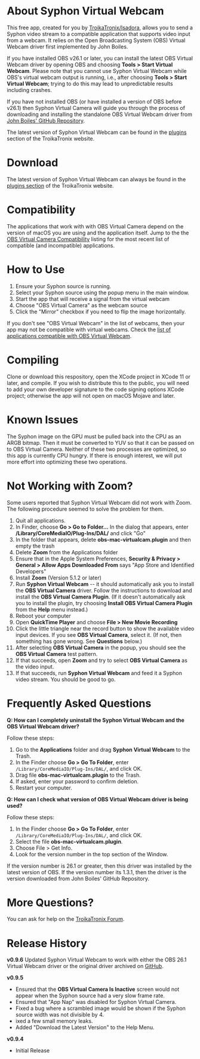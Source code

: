 # About Syphon Virtual Webcam

This free app, created for you by [TroikaTronix/Isadora](https://troikatronix.com), allows you to send a Syphon video stream to a compatible application that supports video input from a webcam.  It relies on the Open Broadcasting System (OBS) Virtual Webcam driver first implemented by John Boiles.

If you have installed OBS v26.1 or later, you can install the latest OBS Virtual Webcam driver by opening OBS and choosing **Tools > Start Virtual Webcam**. Please note that you cannot use Syphon Virtual Webcam while OBS's virtual webcam output is running, i.e., after choosing **Tools > Start Virtual Webcam**; trying to do this may lead to unpredictable results including crashes.

If you have not installed OBS (or have installed a version of OBS before v26.1) then Syphon Virtual Camera will guide you through the process of downloading and installing the standalone OBS Virtual Webcam driver from [John Boiles' GitHub Repository](https://github.com/johnboiles/obs-mac-virtualcam).

The latest version of Syphon Virtual Webcam can be found in the [plugins](https://troikatronix.com/plugin/syphon-virtual-webcam/) section of the TroikaTronix website.

# Download

The latest version of Syphon Virtual Webcam can always be found in the [plugins section](https://troikatronix.com/plugin/syphon-virtual-webcam/) of the TroikaTronix website.

# Compatibility

The applications that work with with OBS Virtual Camera depend on the version of macOS you are using and the application itself. Jump to the the [OBS Virtual Camera Compatibility](https://github.com/johnboiles/obs-mac-virtualcam/wiki/Compatibility) listing for the most recent list of compatible (and incompatible) applications.

# How to Use

1. Ensure your Syphon source is running.
1. Select your Syphon source using the popup menu in the main window.
1. Start the app that will receive a signal from the virtual webcam
1. Choose "OBS Virtual Camera" as the webcam source
1. Click the "Mirror" checkbox if you need to flip the image horizontally.

If you don't see "OBS Virtual Webcam" in the list of webcams, then your app may not be compatible with virtual webcams. Check the [list of applications compatible with OBS Virtual Webcam](https://github.com/johnboiles/obs-mac-virtualcam/wiki/Compatibility).

# Compiling

Clone or download this respository, open the XCode project in XCode 11 or later, and compile. If you wish to distribute this to the public, you will need to add your own developer signature to the code signing options XCode project; otherwise the app will not open on macOS Mojave and later.

# Known Issues

The Syphon image on the GPU must be pulled back into the CPU as an ARGB bitmap. Then it must be converted to YUV so that it can be passed on to OBS Virtual Camera. Neither of these two processes are optimized, so this app is currently CPU hungry. If there is enough interest, we will put more effort into optimizing these two operations.

# Not Working with Zoom?

Some users reported that Syphon Virtual Webcam did not work with Zoom. The following procedure seemed to solve the problem for them.

1.	Quit all applications.
2.	In Finder, choose **Go > Go to Folder...** In the dialog that appears, enter **/Library/CoreMediaIO/Plug-Ins/DAL/** and click "Go"
3.	In the folder that appears, delete **obs-mac-virtualcam.plugin** and then empty the trash
4.	Delete **Zoom** from the Applications folder
5.	Ensure that in the Apple System Preferences, **Security & Privacy > General > Allow Apps Downloaded From** says "App Store and Identified Developers"
6.	Install **Zoom** (Version 5.1.2 or later)
7.	Run **Syphon Virtual Webcam** -- it should automatically ask you to install the **OBS Virtual Camera** driver. Follow the instructions to download and install the **OBS Virtual Camera Plugin**.  (If it doesn't automatically ask you to install the plugin, try choosing **Install OBS Virtual Camera Plugin** from the **Help** menu instead.) 
8.	Reboot your computer
9.	Open **QuickTime Player** and choose **File > New Movie Recording**
10.	Click the little triangle near the record button to show the available video input devices. If you see **OBS Virtual Camera**, select it. (If not, then something has gone wrong. See **Questions** below.)
11.	After selecting **OBS Virtual Camera** in the popup, you should see the **OBS Virtual Camera** test pattern.
12.	If that succeeds, open **Zoom** and try to select **OBS Virtual Camera** as the video input.
13.	If that succeeds, run **Syphon Virtual Webcam** and feed it a Syphon video stream. You should be good to go.

# Frequently Asked Questions

**Q: How can I completely uninstall the Syphon Virtual Webcam and the OBS Virtual Webcam driver?**

Follow these steps:

1. Go to the **Applications** folder and drag **Syphon Virtual Webcam** to the Trash.
1. In the Finder choose **Go > Go To Folder**, enter `/Library/CoreMediaIO/Plug-Ins/DAL/`, and click OK.
1. Drag file **obs-mac-virtualcam.plugin** to the Trash.
1. If asked, enter your password to confirm deletion.
1. Restart your computer.

**Q: How can I check what version of OBS Virtual Webcam driver is being used?**

Follow these steps:

1. In the Finder choose **Go > Go To Folder**, enter `/Library/CoreMediaIO/Plug-Ins/DAL/`, and click OK.
1. Select the file **obs-mac-virtualcam.plugin**.
1. Choose File > Get Info.
1. Look for the version number in the top section of the Window.

If the version number is 26.1 or greater, then this driver was installed by the latest version of OBS. If the version number its 1.3.1, then the driver is the version downloaded from John Boiles' GitHub Repository.

# More Questions?

You can ask for help on the [TroikaTronix Forum](https://community.troikatronix.com/topic/6742).

# Release History

**v0.9.6**
Updated Syphon Virtual Webcam to work with either the OBS 26.1 Virtual Webcam driver or the original driver archived on [GitHub](https://github.com/johnboiles/obs-mac-virtualcam).

**v0.9.5**
* Ensured that the **OBS Virtual Camera Is Inactive** screen would not appear when the Syphon source had a very slow frame rate.
* Ensured that "App Nap" was disabled for Syphon Virtual Camera.
* Fixed a bug where a scrambled image would be shown if  the Syphon source width was not divisible by 4.
* ixed a few small memory leaks.
* Added "Download the Latest Version" to the Help Menu.

**v0.9.4**
* Initial Release

